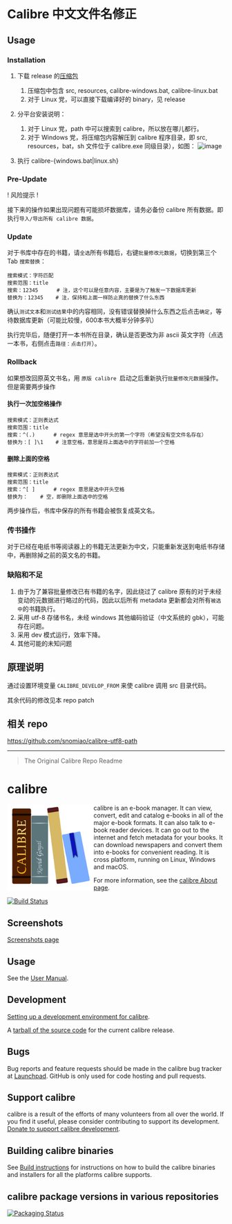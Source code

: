 # Calibre 中文文件名修正

## Usage
### Installation

1. 下载 release 的[压缩包](https://github.com/kurikomoe/calibre-utf8-path/releases/tag/v6.10.0)
   1. 压缩包中包含 src, resources, calibre-windows.bat, calibre-linux.bat
   2. 对于 Linux 党，可以直接下载编译好的 binary，见 release
2. 分平台安装说明：
   1. 对于 Linux 党，path 中可以搜索到 calibre，所以放在哪儿都行。
   2. 对于 Windows 党，将压缩包内容解压到 calibre 程序目录，即 src, resources，bat，sh 文件位于 calibre.exe 同级目录），如图：
       <img width="473" alt="image" src="https://user-images.githubusercontent.com/31176859/210058802-3126372a-8175-49cb-897a-ea85fa4a0dd2.png">
       
3. 执行 calibre-{windows.bat|linux.sh}


### Pre-Update
! 风险提示 !

接下来的操作如果出现问题有可能损坏数据库，请务必备份 calibre 所有数据。即执行`导入/导出所有 calibre 数据`。

### Update

对于书库中存在的书籍，请`全选`所有书籍后，右键`批量修改元数据`，切换到第三个 Tab `搜索替换`：
```
搜索模式：字符匹配
搜索范围：title
搜索：12345      # 注，这个可以是任意内容，主要是为了触发一下数据库更新
替换为：12345    # 注，保持和上面一样防止真的替换了什么东西
```
确认`测试文本`和`测试结果`中的内容相同，没有错误替换掉什么东西之后点击`确定`，等待数据库更新（可能比较慢，600本书大概半分钟多叭）

执行完毕后，随便打开一本书所在目录，确认是否更改为非 ascii 英文字符（点选一本书，右侧点击`路径：点击打开`）。

### Rollback

如果想改回原英文书名，用 `原版 calibre `启动之后重新执行`批量修改元数据`操作。但是需要两步操作
#### 执行一次加空格操作
```
搜索模式：正则表达式
搜索范围：title
搜索：^(.)      # regex 意思是选中开头的第一个字符（希望没有空文件名存在）
替换为：[ ]\1    # 注意空格，意思是将上面选中的字符前加一个空格
```
#### 删除上面的空格
```
搜索模式：正则表达式
搜索范围：title
搜索：^[ ]      # regex 意思是选中开头空格
替换为：    # 空，即删除上面选中的空格
```
两步操作后，书库中保存的所有书籍会被恢复成英文名。

### 传书操作

对于已经在电纸书等阅读器上的书籍无法更新为中文，只能重新发送到电纸书存储中，再删除掉之前的英文名的书籍。

### 缺陷和不足

1. 由于为了兼容批量修改已有书籍的名字，因此绕过了 calibre 原有的对于未经变动的元数据进行略过的代码，因此以后所有 metadata 更新都会对所有`被选中`的书籍执行。
2. 采用 utf-8 存储书名，未经 windows 其他编码验证（中文系统的 gbk），可能存在问题。
3. 采用 dev 模式运行，效率下降。
4. 其他可能的未知问题

## 原理说明

通过设置环境变量 `CALIBRE_DEVELOP_FROM` 来使 calibre 调用 src 目录代码。

其余代码的修改见本 repo patch

## 相关 repo

https://github.com/snomiao/calibre-utf8-path

------------------------------------------
> The Original Calibre Repo Readme
# calibre

<img align="left" src="https://raw.githubusercontent.com/kovidgoyal/calibre/master/resources/images/lt.png" height="200" width="200"/>

calibre is an e-book manager. It can view, convert, edit and catalog e-books 
in all of the major e-book formats. It can also talk to e-book reader 
devices. It can go out to the internet and fetch metadata for your books. 
It can download newspapers and convert them into e-books for convenient 
reading. It is cross platform, running on Linux, Windows and macOS.

For more information, see the [calibre About page](https://calibre-ebook.com/about).

[![Build Status](https://github.com/kovidgoyal/calibre/workflows/CI/badge.svg)](https://github.com/kovidgoyal/calibre/actions?query=workflow%3ACI)

## Screenshots  

[Screenshots page](https://calibre-ebook.com/demo)

## Usage

See the [User Manual](https://manual.calibre-ebook.com).

## Development

[Setting up a development environment for calibre](https://manual.calibre-ebook.com/develop.html).

A [tarball of the source code](https://calibre-ebook.com/dist/src) for the 
current calibre release.

## Bugs

Bug reports and feature requests should be made in the calibre bug tracker at [Launchpad](https://bugs.launchpad.net/calibre).
GitHub is only used for code hosting and pull requests.

## Support calibre

calibre is a result of the efforts of many volunteers from all over the world.
If you find it useful, please consider contributing to support its development.
[Donate to support calibre development](https://calibre-ebook.com/donate).

## Building calibre binaries

See [Build instructions](bypy/README.rst) for instructions on how to build the
calibre binaries and installers for all the platforms calibre supports.

## calibre package versions in various repositories

[![Packaging Status](https://repology.org/badge/vertical-allrepos/calibre.svg)](https://repology.org/project/calibre/versions)
